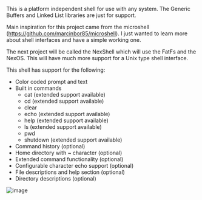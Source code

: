 This is a platform independent shell for use with any system.
The Generic Buffers and Linked List libraries are just for support.

Main inspiration for this project came from the microshell (https://github.com/marcinbor85/microshell).
I just wanted to learn more about shell interfaces and have a simple working one.

The next project will be called the NexShell which will use the FatFs and the NexOS.
This will have much more support for a Unix type shell interface.

This shell has support for the following:
 - Color coded prompt and text
 - Built in commands
   *  cat       (extended support available)
   *  cd        (extended support available)
   *  clear
   *  echo      (extended support available)
   *  help      (extended support available)
   *  ls        (extended support available)
   *  pwd
   *  shutdown  (extended support available)
 - Command history (optional)
 - Home directory with ~ character (optional)
 - Extended command functionality (optional)
 - Configurable character echo support (optional)
 - File descriptions and help section (optional)
 - Directory descriptions (optional)

![image](https://github.com/user-attachments/assets/40ef8b06-be79-48dd-a2d2-cf275162efaf)

